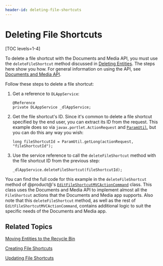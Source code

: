 ```yaml
---
header-id: deleting-file-shortcuts
---
```


# Deleting File Shortcuts

[TOC levels=1-4]

To delete a file shortcut with the Documents and Media API, you must use the 
`deleteFileShortcut` method discussed in 
[Deleting Entities](/docs/7-2/frameworks/-/knowledge_base/frameworks/deleting-entities). 
The steps here show you how. For general information on using the API, see 
[Documents and Media API](/docs/7-2/frameworks/-/knowledge_base/frameworks/documents-and-media-api). 

Follow these steps to delete a file shortcut: 

1.  Get a reference to `DLAppService`: 

        @Reference
        private DLAppService _dlAppService;

2.  Get the file shortcut's ID. Since it's common to delete a file shortcut 
    specified by the end user, you can extract its ID from the request. This 
    example does so via `javax.portlet.ActionRequest` and 
    [`ParamUtil`](@platform-ref@/7.2-latest/javadocs/portal-kernel/com/liferay/portal/kernel/util/ParamUtil.html), 
    but you can do this any way you wish: 

        long fileShortcutId = ParamUtil.getLong(actionRequest, "fileShortcutId");

3.  Use the service reference to call the `deleteFileShortcut` method with the 
    file shortcut ID from the previous step: 

        _dlAppService.deleteFileShortcut(fileShortcutId);

You can find the full code for this example in the `deleteFileShortcut` method 
of @product@'s 
[`EditFileShortcutMVCActionCommand`](https://github.com/liferay/liferay-portal/blob/master/modules/apps/document-library/document-library-web/src/main/java/com/liferay/document/library/web/internal/portlet/action/EditFileShortcutMVCActionCommand.java) 
class. This class uses the Documents and Media API to implement almost all the 
`FileShortcut` actions that the Documents and Media app supports. Also note that 
this `deleteFileShortcut` method, as well as the rest of 
`EditFileShortcutMVCActionCommand`, contains additional logic to suit the 
specific needs of the Documents and Media app. 

## Related Topics

[Moving Entities to the Recycle Bin](/docs/7-2/frameworks/-/knowledge_base/frameworks/moving-entities-to-the-recycle-bin)

[Creating File Shortcuts](/docs/7-2/frameworks/-/knowledge_base/frameworks/creating-file-shortcuts)

[Updating File Shortcuts](/docs/7-2/frameworks/-/knowledge_base/frameworks/updating-file-shortcuts)
